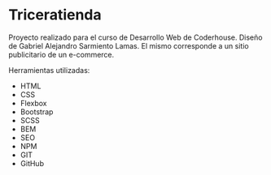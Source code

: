 # Triceratienda

Proyecto realizado para el curso de Desarrollo Web de Coderhouse. Diseño de Gabriel Alejandro Sarmiento Lamas. El mismo corresponde a un sitio publicitario de un e-commerce.

Herramientas utilizadas:
- HTML
- CSS
- Flexbox
- Bootstrap
- SCSS
- BEM
- SEO
- NPM
- GIT
- GitHub
